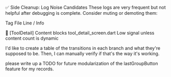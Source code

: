 ✅ Side Cleanup: Log Noise Candidates
These logs are very frequent but not helpful after debugging is complete. Consider muting or demoting them:


Tag	File	Line / Info
<!-- 🐛 [Scaffold] tab index: X	main_scaffold.dart	Repeated constantly across all tabs -->
<!-- 🐛 [AppBar] title: ...	custom_app_bar_widget.dart:59	Repeats for every build, not dynamic -->
<!-- 🐛 [Render] ... item IDs	render_item_helpers.dart:10	Potentially useful in dev, noisy in production -->
<!-- 🐛 [Router] Navigated to ...	app_router.dart	Can be demoted to debug -->
🐛 [ToolDetail] Content blocks	tool_detail_screen.dart	Low signal unless content count is dynamic



I'd like to create a table of the transitions in each branch and what they're supposed to be. Then, I can manually verify if that's the way it's working.





please write up a TODO for future modularization of the lastGroupButton feature for my records.